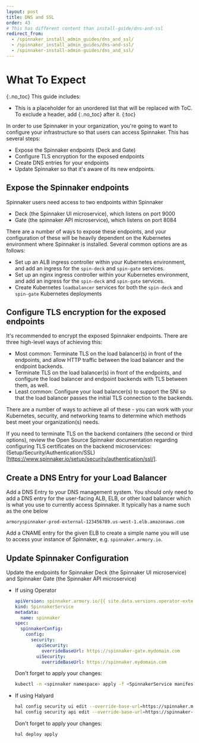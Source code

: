 ```yaml
---
layout: post
title: DNS and SSL
order: 43
# This has different content than install-guide/dns-and-ssl
redirect_from:
  - /spinnaker_install_admin_guides/dns_and_ssl/
  - /spinnaker_install_admin_guides/dns-and-ssl/
  - /spinnaker-install-admin-guides/dns_and_ssl/
---
```


# What To Expect
{:.no_toc}
This guide includes:
* This is a placeholder for an unordered list that will be replaced with ToC. To exclude a header, add {:.no_toc} after it.
{:toc}

In order to use Spinnaker in your organization, you're going to want to configure your infrastructure so that users can access Spinnaker.  This has several steps:

* Expose the Spinnaker endpoints (Deck and Gate)
* Configure TLS encryption for the exposed endpoints
* Create DNS entries for your endpoints
* Update Spinnaker so that it's aware of its new endpoints.

## Expose the Spinnaker endpoints
Spinnaker users need access to two endpoints within Spinnaker

* Deck (the Spinnaker UI microservice), which listens on port 9000
* Gate (the spinnaker API microservice), which listens on port 8084

There are a number of ways to expose these endpoints, and your configuration of these will be heavily dependent on the Kubernetes environment where Spinnaker is installed.  Several common options are as follows:

* Set up an ALB ingress controller within your Kubernetes environment, and add an ingress for the `spin-deck` and `spin-gate` services.
* Set up an nginx ingress controller within your Kubernetes environment, and add an ingress for the `spin-deck` and `spin-gate` services.
* Create Kubernetes `loadbalancer` services for both the `spin-deck` and `spin-gate` Kubernetes deployments

## Configure TLS encryption for the exposed endpoints

It's recommended to encrypt the exposed Spinnaker endpoints.  There are three high-level ways of achieving this:

* Most common: Terminate TLS on the load balancer(s) in front of the endpoints, and allow HTTP traffic between the load balancer and the endpoint backends.
* Terminate TLS on the load balancer(s) in front of the endpoints, and configure the load balancer and endpoint backends with TLS between them, as well.
* Least common: Configure your load balancer(s) to support the SNI so that the load balancer passes the initial TLS connection to the backends.

There are a number of ways to achieve all of these - you can work with your Kubernetes, security, and networking teams to determine which methods best meet your organization(s) needs.

If you need to terminate TLS on the backend containers (the second or third options), review the Open Source Spinnaker documentation regarding configuring TLS certificates on the backend microservices: (Setup/Security/Authentication/SSL)[https://www.spinnaker.io/setup/security/authentication/ssl/].

## Create a DNS Entry for your Load Balancer

Add a DNS Entry to your DNS management system.  You should only need to add a DNS entry for the user-facing ALB, ELB, or other load balancer which is what you use to currently access Spinnaker.   It typically has a name such as the one below

```
armoryspinnaker-prod-external-123456789.us-west-1.elb.amazonaws.com
```

Add a CNAME entry for the given ELB to create a simple name you will use to access your instance of Spinnaker, e.g. `spinnaker.armory.io`.

## Update Spinnaker Configuration

Update the endpoints for Spinnaker Deck (the Spinnaker UI microservice) and Spinnaker Gate (the Spinnaker API microservice)

* If using Operator

    ```yaml
    apiVersion: spinnaker.armory.io/{{ site.data.versions.operator-extended-crd-version }}
    kind: SpinnakerService
    metadata:
      name: spinnaker
    spec:
      spinnakerConfig:
        config:
          security:
            apiSecurity:
              overrideBaseUrl: https://spinnaker-gate.mydomain.com
            uiSecurity:
              overrideBaseUrl: https://spinnaker.mydomain.com
    ``` 
  
    Don't forget to apply your changes:

    ```bash
    kubectl -n <spinnaker namespace> apply -f <SpinnakerService manifest>
    ```

* If using Halyard

    ```bash
    hal config security ui edit --override-base-url=https://spinnaker.mydomain.com
    hal config security api edit --override-base-url=https://spinnaker-gate.mydomain.com
    ```

    Don't forget to apply your changes:

    ```bash
    hal deploy apply
    ```
